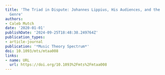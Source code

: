 ```yaml
---
title: 'The Triad in Dispute: Johannes Lippius, His Audiences, and the Disputatio
  Genre'
authors:
- Caleb Mutch
date: '2020-01-01'
publishDate: '2024-09-25T18:48:38.249764Z'
publication_types:
- article-journal
publication: '*Music Theory Spectrum*'
doi: 10.1093/mts/mtaa008
links:
- name: URL
  url: https://doi.org/10.1093%2Fmts%2Fmtaa008
---
```

